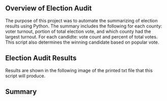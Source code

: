 ## Overview of Election Audit
The purpose of this project was to automate the summarizing of election results using Python. The summary includes the following for each county: voter turnout, portion of total election vote, and which county had the largest turnout. For each candidte: vote count and percent of total votes. This script also determines the winning candidate based on popular vote.

## Election Audit Results
Results are shown in the following image of the printed txt file that this script will produce.



## Summary
